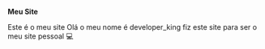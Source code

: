 **Meu Site**

Este é o meu site
Olá o meu nome é developer_king fiz este site para ser o meu site pessoal 💻 
